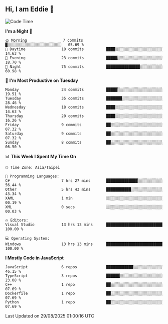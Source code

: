 ## Hi, I am Eddie 👋

<!--START_SECTION:waka-->
![Code Time](http://img.shields.io/badge/Code%20Time-820%20hrs%2047%20mins-blue)

**I'm a Night 🦉** 

```text
🌞 Morning                7 commits           █░░░░░░░░░░░░░░░░░░░░░░░░   05.69 % 
🌆 Daytime                18 commits          ████░░░░░░░░░░░░░░░░░░░░░   14.63 % 
🌃 Evening                23 commits          █████░░░░░░░░░░░░░░░░░░░░   18.70 % 
🌙 Night                  75 commits          ███████████████░░░░░░░░░░   60.98 % 
```
📅 **I'm Most Productive on Tuesday** 

```text
Monday                   24 commits          █████░░░░░░░░░░░░░░░░░░░░   19.51 % 
Tuesday                  35 commits          ███████░░░░░░░░░░░░░░░░░░   28.46 % 
Wednesday                18 commits          ████░░░░░░░░░░░░░░░░░░░░░   14.63 % 
Thursday                 20 commits          ████░░░░░░░░░░░░░░░░░░░░░   16.26 % 
Friday                   9 commits           ██░░░░░░░░░░░░░░░░░░░░░░░   07.32 % 
Saturday                 9 commits           ██░░░░░░░░░░░░░░░░░░░░░░░   07.32 % 
Sunday                   8 commits           ██░░░░░░░░░░░░░░░░░░░░░░░   06.50 % 
```


📊 **This Week I Spent My Time On** 

```text
🕑︎ Time Zone: Asia/Taipei

💬 Programming Languages: 
C#                       7 hrs 27 mins       ██████████████░░░░░░░░░░░   56.44 % 
Other                    5 hrs 43 mins       ███████████░░░░░░░░░░░░░░   43.34 % 
XAML                     1 min               ░░░░░░░░░░░░░░░░░░░░░░░░░   00.19 % 
XML                      0 secs              ░░░░░░░░░░░░░░░░░░░░░░░░░   00.03 % 

🔥 Editors: 
Visual Studio            13 hrs 13 mins      █████████████████████████   100.00 % 

💻 Operating System: 
Windows                  13 hrs 13 mins      █████████████████████████   100.00 % 
```

**I Mostly Code in JavaScript** 

```text
JavaScript               6 repos             ████████████░░░░░░░░░░░░░   46.15 % 
TypeScript               3 repos             ██████░░░░░░░░░░░░░░░░░░░   23.08 % 
C++                      1 repo              ██░░░░░░░░░░░░░░░░░░░░░░░   07.69 % 
Dockerfile               1 repo              ██░░░░░░░░░░░░░░░░░░░░░░░   07.69 % 
Python                   1 repo              ██░░░░░░░░░░░░░░░░░░░░░░░   07.69 % 
```




 Last Updated on 29/08/2025 01:00:16 UTC
<!--END_SECTION:waka-->

